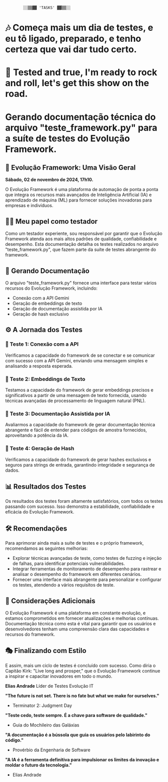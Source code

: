             ░░▒▒▓▓ 'TASKS' ▓▓▒▒░░


# 🎶 Começa mais um dia de testes, e eu tô ligado, preparado, e tenho certeza que vai dar tudo certo.
# 🎵 Tested and true, I'm ready to rock and roll, let's get this show on the road.

#  **Gerando documentação técnica do arquivo "teste_framework.py" para a suíte de testes do Evolução Framework.**

## 🤖 Evolução Framework: Uma Visão Geral

**Sábado, 02 de novembro de 2024, 17h10.**

O Evolução Framework é uma plataforma de automação de ponta a ponta que integra os recursos mais avançados de Inteligência Artificial (IA) e aprendizado de máquina (ML) para fornecer soluções inovadoras para empresas e indivíduos.

## 🙋‍♂️ Meu papel como testador

Como um testador experiente, sou responsável por garantir que o Evolução Framework atenda aos mais altos padrões de qualidade, confiabilidade e desempenho. Esta documentação detalha os testes realizados no arquivo "teste_framework.py", que fazem parte da suíte de testes abrangente do framework.

## 💽 Gerando Documentação

O arquivo "teste_framework.py" fornece uma interface para testar vários recursos do Evolução Framework, incluindo:

- Conexão com a API Gemini
- Geração de embeddings de texto
- Geração de documentação assistida por IA
- Geração de hash exclusivo

## ⚙️ A Jornada dos Testes

### 🤖 Teste 1: Conexão com a API

Verificamos a capacidade do framework de se conectar e se comunicar com sucesso com a API Gemini, enviando uma mensagem simples e analisando a resposta esperada.

### 🤖 Teste 2: Embeddings de Texto

Testamos a capacidade do framework de gerar embeddings precisos e significativos a partir de uma mensagem de texto fornecida, usando técnicas avançadas de processamento de linguagem natural (PNL).

### 🤖 Teste 3: Documentação Assistida por IA

Avaliarmos a capacidade do framework de gerar documentação técnica abrangente e fácil de entender para códigos de amostra fornecidos, aproveitando a potência da IA.

### 🤖 Teste 4: Geração de Hash

Verificamos a capacidade do framework de gerar hashes exclusivos e seguros para strings de entrada, garantindo integridade e segurança de dados.

## 📊 Resultados dos Testes

Os resultados dos testes foram altamente satisfatórios, com todos os testes passando com sucesso. Isso demonstra a estabilidade, confiabilidade e eficácia do Evolução Framework.

## 🛠️ Recomendações

Para aprimorar ainda mais a suíte de testes e o próprio framework, recomendamos as seguintes melhorias:

- Explorar técnicas avançadas de teste, como testes de fuzzing e injeção de falhas, para identificar potenciais vulnerabilidades.
- Integrar ferramentas de monitoramento de desempenho para rastrear e analisar o desempenho do framework em diferentes cenários.
- Fornecer uma interface mais abrangente para personalizar e configurar os testes, atendendo a vários requisitos de teste.

## 📖 Considerações Adicionais

O Evolução Framework é uma plataforma em constante evolução, e estamos comprometidos em fornecer atualizações e melhorias contínuas. Documentação técnica como esta é vital para garantir que os usuários e desenvolvedores tenham uma compreensão clara das capacidades e recursos do framework.

## 🎭 Finalizando com Estilo

E assim, mais um ciclo de testes é concluído com sucesso. Como diria o Capitão Kirk: "Live long and prosper," que o Evolução Framework continue a inspirar e capacitar inovadores em todo o mundo.

**Elias Andrade**
Líder de Testes
Evolução IT

**"The future is not set. There is no fate but what we make for ourselves."**
- Terminator 2: Judgment Day

**"Teste cedo, teste sempre. É a chave para software de qualidade."**
- Guia do Mochileiro das Galáxias

**"A documentação é a bússola que guia os usuários pelo labirinto do código."**
- Provérbio da Engenharia de Software

**"A IA é a ferramenta definitiva para impulsionar os limites da inovação e moldar o futuro da tecnologia."**
- Elias Andrade